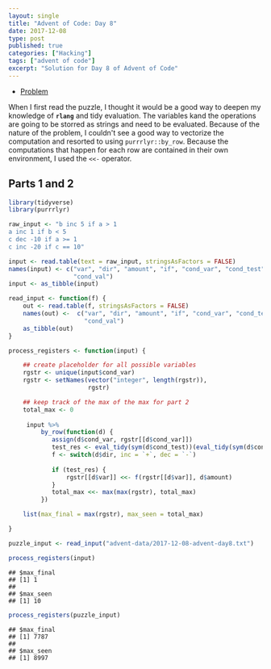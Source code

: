 ```yaml
---
layout: single
title: "Advent of Code: Day 8"
date: 2017-12-08
type: post
published: true
categories: ["Hacking"]
tags: ["advent of code"]
excerpt: "Solution for Day 8 of Advent of Code"
---
```


* [Problem](http://adventofcode.com/2017/day/8)


When I first read the puzzle, I thought it would be a good way to deepen my knowledge of **`rlang`** and tidy evaluation. The variables kand the operations are going to be storred as strings and need to be evaluated. Because of the nature of the problem, I couldn't see a good way to vectorize the computation and resorted to using `purrrlyr::by_row`. Because the computations that happen for each row are contained in their own environment, I used the `<<-` operator.


## Parts 1 and 2



```r
library(tidyverse)
library(purrrlyr)

raw_input <- "b inc 5 if a > 1
a inc 1 if b < 5
c dec -10 if a >= 1
c inc -20 if c == 10"

input <- read.table(text = raw_input, stringsAsFactors = FALSE)
names(input) <- c("var", "dir", "amount", "if", "cond_var", "cond_test",
                  "cond_val")
input <- as_tibble(input)

read_input <- function(f) {
    out <- read.table(f, stringsAsFactors = FALSE)
    names(out) <-  c("var", "dir", "amount", "if", "cond_var", "cond_test",
                     "cond_val")
    as_tibble(out)
}

process_registers <- function(input) {

    ## create placeholder for all possible variables
    rgstr <- unique(input$cond_var)
    rgstr <- setNames(vector("integer", length(rgstr)),
                      rgstr)

    ## keep track of the max of the max for part 2
    total_max <- 0
    
     input %>%
         by_row(function(d) {
            assign(d$cond_var, rgstr[[d$cond_var]])
            test_res <- eval_tidy(sym(d$cond_test))(eval_tidy(sym(d$cond_var)), d$cond_val)
            f <- switch(d$dir, inc = `+`, dec = `-`)
            
            if (test_res) {
                rgstr[[d$var]] <<- f(rgstr[[d$var]], d$amount)
            }
            total_max <<- max(max(rgstr), total_max)
         })

    list(max_final = max(rgstr), max_seen = total_max)

}

puzzle_input <- read_input("advent-data/2017-12-08-advent-day8.txt")

process_registers(input)
```

```
## $max_final
## [1] 1
## 
## $max_seen
## [1] 10
```

```r
process_registers(puzzle_input)
```

```
## $max_final
## [1] 7787
## 
## $max_seen
## [1] 8997
```

